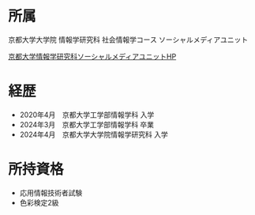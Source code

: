 # 所属
京都大学大学院 情報学研究科 社会情報学コース ソーシャルメディアユニット

[京都大学情報学研究科ソーシャルメディアユニットHP](https://www.dl.soc.i.kyoto-u.ac.jp/)

# 経歴
- 2020年4月　京都大学工学部情報学科 入学
- 2024年3月　京都大学工学部情報学科 卒業
- 2024年4月　京都大学大学院情報学研究科 入学

# 所持資格
- 応用情報技術者試験
- 色彩検定2級
